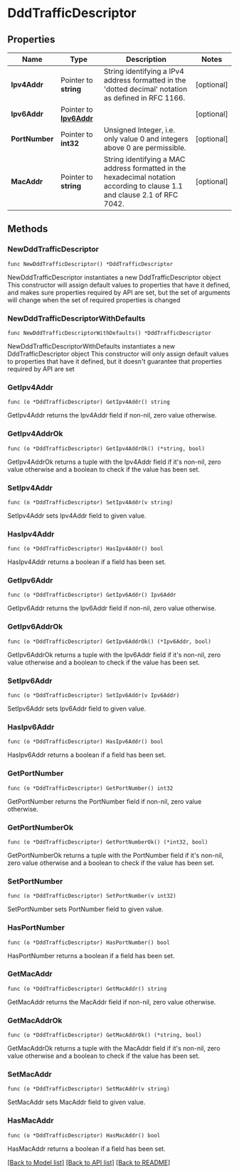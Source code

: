 # DddTrafficDescriptor

## Properties

Name | Type | Description | Notes
------------ | ------------- | ------------- | -------------
**Ipv4Addr** | Pointer to **string** | String identifying a IPv4 address formatted in the &#39;dotted decimal&#39; notation as defined in RFC 1166.  | [optional] 
**Ipv6Addr** | Pointer to [**Ipv6Addr**](Ipv6Addr.md) |  | [optional] 
**PortNumber** | Pointer to **int32** | Unsigned Integer, i.e. only value 0 and integers above 0 are permissible. | [optional] 
**MacAddr** | Pointer to **string** | String identifying a MAC address formatted in the hexadecimal notation according to clause 1.1 and clause 2.1 of RFC 7042.  | [optional] 

## Methods

### NewDddTrafficDescriptor

`func NewDddTrafficDescriptor() *DddTrafficDescriptor`

NewDddTrafficDescriptor instantiates a new DddTrafficDescriptor object
This constructor will assign default values to properties that have it defined,
and makes sure properties required by API are set, but the set of arguments
will change when the set of required properties is changed

### NewDddTrafficDescriptorWithDefaults

`func NewDddTrafficDescriptorWithDefaults() *DddTrafficDescriptor`

NewDddTrafficDescriptorWithDefaults instantiates a new DddTrafficDescriptor object
This constructor will only assign default values to properties that have it defined,
but it doesn't guarantee that properties required by API are set

### GetIpv4Addr

`func (o *DddTrafficDescriptor) GetIpv4Addr() string`

GetIpv4Addr returns the Ipv4Addr field if non-nil, zero value otherwise.

### GetIpv4AddrOk

`func (o *DddTrafficDescriptor) GetIpv4AddrOk() (*string, bool)`

GetIpv4AddrOk returns a tuple with the Ipv4Addr field if it's non-nil, zero value otherwise
and a boolean to check if the value has been set.

### SetIpv4Addr

`func (o *DddTrafficDescriptor) SetIpv4Addr(v string)`

SetIpv4Addr sets Ipv4Addr field to given value.

### HasIpv4Addr

`func (o *DddTrafficDescriptor) HasIpv4Addr() bool`

HasIpv4Addr returns a boolean if a field has been set.

### GetIpv6Addr

`func (o *DddTrafficDescriptor) GetIpv6Addr() Ipv6Addr`

GetIpv6Addr returns the Ipv6Addr field if non-nil, zero value otherwise.

### GetIpv6AddrOk

`func (o *DddTrafficDescriptor) GetIpv6AddrOk() (*Ipv6Addr, bool)`

GetIpv6AddrOk returns a tuple with the Ipv6Addr field if it's non-nil, zero value otherwise
and a boolean to check if the value has been set.

### SetIpv6Addr

`func (o *DddTrafficDescriptor) SetIpv6Addr(v Ipv6Addr)`

SetIpv6Addr sets Ipv6Addr field to given value.

### HasIpv6Addr

`func (o *DddTrafficDescriptor) HasIpv6Addr() bool`

HasIpv6Addr returns a boolean if a field has been set.

### GetPortNumber

`func (o *DddTrafficDescriptor) GetPortNumber() int32`

GetPortNumber returns the PortNumber field if non-nil, zero value otherwise.

### GetPortNumberOk

`func (o *DddTrafficDescriptor) GetPortNumberOk() (*int32, bool)`

GetPortNumberOk returns a tuple with the PortNumber field if it's non-nil, zero value otherwise
and a boolean to check if the value has been set.

### SetPortNumber

`func (o *DddTrafficDescriptor) SetPortNumber(v int32)`

SetPortNumber sets PortNumber field to given value.

### HasPortNumber

`func (o *DddTrafficDescriptor) HasPortNumber() bool`

HasPortNumber returns a boolean if a field has been set.

### GetMacAddr

`func (o *DddTrafficDescriptor) GetMacAddr() string`

GetMacAddr returns the MacAddr field if non-nil, zero value otherwise.

### GetMacAddrOk

`func (o *DddTrafficDescriptor) GetMacAddrOk() (*string, bool)`

GetMacAddrOk returns a tuple with the MacAddr field if it's non-nil, zero value otherwise
and a boolean to check if the value has been set.

### SetMacAddr

`func (o *DddTrafficDescriptor) SetMacAddr(v string)`

SetMacAddr sets MacAddr field to given value.

### HasMacAddr

`func (o *DddTrafficDescriptor) HasMacAddr() bool`

HasMacAddr returns a boolean if a field has been set.


[[Back to Model list]](../README.md#documentation-for-models) [[Back to API list]](../README.md#documentation-for-api-endpoints) [[Back to README]](../README.md)


